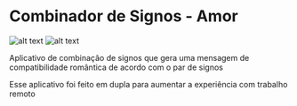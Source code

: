 # Combinador de Signos - Amor

![alt text](https://github.com/EmanoelV/Combinador-de-signos-amor/tree/master/prints/img1.jpeg) ![alt text](https://github.com/EmanoelV/Combinador-de-signos-amor/tree/master/prints/img2.jpeg)

Aplicativo de combinação de signos que gera uma mensagem de compatibilidade romântica de acordo com o par de signos

Esse aplicativo foi feito em dupla para aumentar a experiência com trabalho remoto
